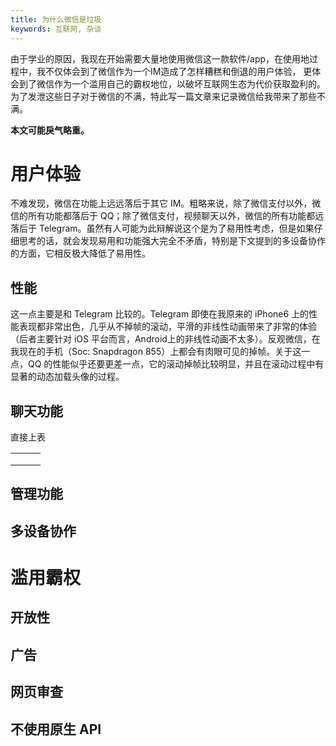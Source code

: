 ```yaml
---
title: 为什么微信是垃圾
keywords: 互联网, 杂谈
---
```


由于学业的原因，我现在开始需要大量地使用微信这一款软件/app，在使用地过程中，我不仅体会到了微信作为一个IM造成了怎样糟糕和倒退的用户体验，
更体会到了微信作为一个滥用自己的霸权地位，以破坏互联网生态为代价获取盈利的。为了发泄这些日子对于微信的不满，特此写一篇文章来记录微信给我带来了那些不满。

**本文可能戾气略重。**

# 用户体验
不难发现，微信在功能上远远落后于其它 IM。粗略来说，除了微信支付以外，微信的所有功能都落后于 QQ；除了微信支付，视频聊天以外，微信的所有功能都远落后于 Telegram。虽然有人可能为此辩解说这个是为了易用性考虑，但是如果仔细思考的话，就会发现易用和功能强大完全不矛盾，特别是下文提到的多设备协作的方面，它相反极大降低了易用性。

## 性能
这一点主要是和 Telegram 比较的。Telegram 即使在我原来的 iPhone6 上的性能表现都非常出色，几乎从不掉帧的滚动，平滑的非线性动画带来了非常的体验（后者主要针对 iOS 平台而言，Android上的非线性动画不太多）。反观微信，在我现在的手机（Soc: Snapdragon 855）上都会有肉眼可见的掉帧。关于这一点，QQ 的性能似乎还要更差一点，它的滚动掉帧比较明显，并且在滚动过程中有显著的动态加载头像的过程。

## 聊天功能

直接上表

|      |      |      |
| ---- | ---- | ---- |
|      |      |      |
|      |      |      |
|      |      |      |




## 管理功能

## 多设备协作

## 

# 滥用霸权

## 开放性

## 广告

## 网页审查

## 不使用原生 API
